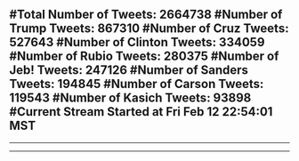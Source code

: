 #Total Number of Tweets: 2664738 
#Number of Trump Tweets: 867310
#Number of Cruz Tweets: 527643
#Number of Clinton Tweets: 334059
#Number of Rubio Tweets: 280375
#Number of Jeb! Tweets: 247126
#Number of Sanders Tweets: 194845
#Number of Carson Tweets: 119543
#Number of Kasich Tweets: 93898
#Current Stream Started at Fri Feb 12 22:54:01 MST
---
---
---
